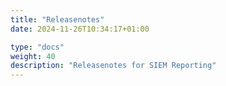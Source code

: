 ```yaml
---
title: "Releasenotes"
date: 2024-11-26T10:34:17+01:00

type: "docs"
weight: 40
description: "Releasenotes for SIEM Reporting"
---
```


